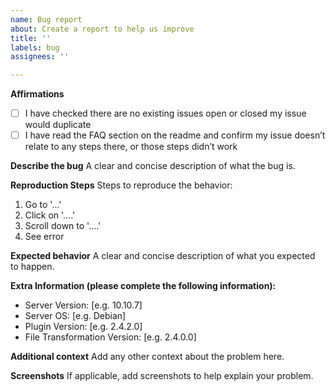 ```yaml
---
name: Bug report
about: Create a report to help us improve
title: ''
labels: bug
assignees: ''

---
```


**Affirmations**
- [ ] I have checked there are no existing issues open or closed my issue would duplicate
- [ ] I have read the FAQ section on the readme and confirm my issue doesn’t relate to any steps there, or those steps didn’t work

**Describe the bug**
A clear and concise description of what the bug is.

**Reproduction Steps**
Steps to reproduce the behavior:
1. Go to '...'
2. Click on '....'
3. Scroll down to '....'
4. See error

**Expected behavior**
A clear and concise description of what you expected to happen.

**Extra Information (please complete the following information):**
 - Server Version: [e.g. 10.10.7] 
 - Server OS: [e.g. Debian]
 - Plugin Version: [e.g. 2.4.2.0]
 - File Transformation Version: [e.g. 2.4.0.0]

**Additional context**
Add any other context about the problem here.

**Screenshots**
If applicable, add screenshots to help explain your problem.
